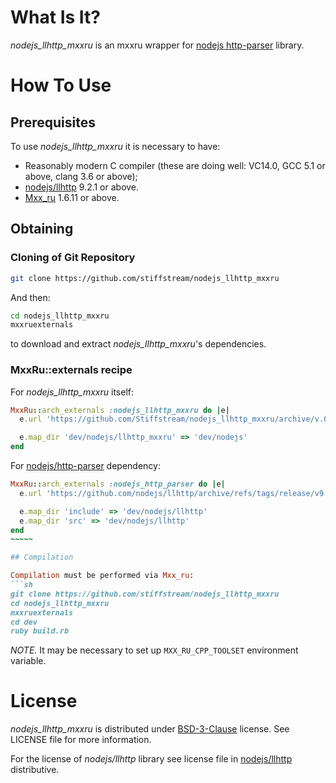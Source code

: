 # What Is It?
*nodejs_llhttp_mxxru* is an mxxru wrapper for
[nodejs http-parser](https://github.com/nodejs/llhttp) library.

# How To Use

## Prerequisites

To use *nodejs_llhttp_mxxru* it is necessary to have:

* Reasonably modern C compiler (these are doing well: VC14.0, GCC 5.1 or above, clang 3.6 or above);
* [nodejs/llhttp](https://github.com/nodejs/llhttp) 9.2.1 or above.
* [Mxx_ru](https://sourceforge.net/projects/mxxru/) 1.6.11 or above.

## Obtaining

### Cloning of Git Repository

```sh
git clone https://github.com/stiffstream/nodejs_llhttp_mxxru
```

And then:
```sh
cd nodejs_llhttp_mxxru
mxxruexternals
```
to download and extract *nodejs_llhttp_mxxru*'s dependencies.

### MxxRu::externals recipe

For *nodejs_llhttp_mxxru* itself:
```ruby
MxxRu::arch_externals :nodejs_llhttp_mxxru do |e|
  e.url 'https://github.com/Stiffstream/nodejs_llhttp_mxxru/archive/v.0.1.0.tar.gz'

  e.map_dir 'dev/nodejs/llhttp_mxxru' => 'dev/nodejs'
end
```

For [nodejs/http-parser](https://github.com/nodejs/llhttp) dependency:
```ruby
MxxRu::arch_externals :nodejs_http_parser do |e|
  e.url 'https://github.com/nodejs/llhttp/archive/refs/tags/release/v9.1.2.tar.gz'

  e.map_dir 'include' => 'dev/nodejs/llhttp'
  e.map_dir 'src' => 'dev/nodejs/llhttp'
end
~~~~~

## Compilation

Compilation must be performed via Mxx_ru:
```sh
git clone https://github.com/stiffstream/nodejs_llhttp_mxxru
cd nodejs_llhttp_mxxru
mxxruexternals
cd dev
ruby build.rb
```
*NOTE.* It may be necessary to set up `MXX_RU_CPP_TOOLSET` environment variable.

# License

*nodejs_llhttp_mxxru* is distributed under
[BSD-3-Clause](http://spdx.org/licenses/BSD-3-Clause.html) license. See LICENSE
file for more information.

For the license of *nodejs/llhttp* library see license file in
[nodejs/llhttp](https://github.com/nodejs/llhttp) distributive.

